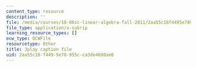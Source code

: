 ```yaml
---
content_type: resource
description: ''
file: /media/courses/18-06sc-linear-algebra-fall-2011/2aa55c16f4495e78955cca3de4600ae0_nHlE7EgJFds.vtt
file_type: application/x-subrip
learning_resource_types: []
ocw_type: OCWFile
resourcetype: Other
title: 3play caption file
uid: 2aa55c16-f449-5e78-955c-ca3de4600ae0
---
```

